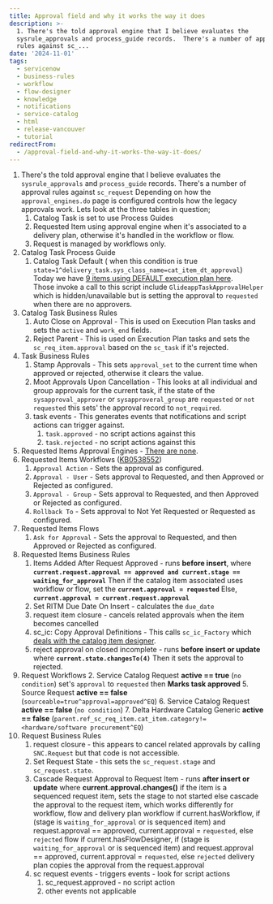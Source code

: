 ```yaml
---
title: Approval field and why it works the way it does
description: >-
  1. There's the told approval engine that I believe evaluates the
  sysrule_approvals and process_guide records.  There's a number of approval
  rules against sc_...
date: '2024-11-01'
tags:
  - servicenow
  - business-rules
  - workflow
  - flow-designer
  - knowledge
  - notifications
  - service-catalog
  - html
  - release-vancouver
  - tutorial
redirectFrom:
  - /approval-field-and-why-it-works-the-way-it-does/
---
```


1. There's the told approval engine that I believe evaluates the `sysrule_approvals` and `process_guide` records.  There's a number of approval rules against `sc_request`
	Depending on how the `approval_engines.do` page is configured controls how the legacy approvals work.  Lets look at the three tables in question;
	1. Catalog Task is set to use Process Guides
	2. Requested Item using approval engine when it's associated to a delivery plan, otherwise it's handled in the workflow or flow.
	3. Request is managed by workflows only.
1. Catalog Task Process Guide
	1. Catalog Task Default ( when this condition is true `state=1^delivery_task.sys_class_name=cat_item_dt_approval`)
	   Today we have [9 items using DEFAULT execution plan here](https://deltasndev.service-now.com/sc_cat_item_list.do?sysparm_query=type!%3Dbundle%5Esys_class_name!%3Dsc_cat_item_guide%5Etype!%3Dpackage%5Esys_class_name!%3Dsc_cat_item_content%5Epublished_refISEMPTY%5Edelivery_planISNOTEMPTY%5Eactive%3Dtrue%5Esys_class_name!%3Dstd_change_record_producer%5EORsys_class_name%3DNULL%5Esys_class_name!%3Dsc_cat_item_producer%5EORsys_class_name%3DNULL%5Esys_class_name!%3Dsc_cat_item_composite_producer%5EORsys_class_name%3DNULL%5Esys_class_name!%3Dpc_product_cat_item%5EORsys_class_name%3DNULL&sysparm_view=).  
	   Those invoke a call to this script include `GlideappTaskApprovalHelper` which is hidden/unavailable but is setting the approval to `requested` when there are no approvers.
1. Catalog Task Business Rules
	1. Auto Close on Approval - This is used on Execution Plan tasks and sets the `active` and `work_end` fields.
	2. Reject Parent - This is used on Execution Plan tasks and sets the `sc_req_item.approval` based on the `sc_task` if it's rejected.
2. Task Business Rules
	1. Stamp Approvals - This sets `approval_set` to the current time when approved or rejected, otherwise it clears the value.
	2. Moot Approvals Upon Cancellation - This looks at all individual and group approvals for the current task, if the state of the `sysapproval_approver` or `sysapproveral_group` are `requested` or `not requested` this sets' the approval record to `not_required`.
	3. task events - This generates events that notifications and script actions can trigger against.
		1. `task.approved` - no script actions against this
		2. `task.rejected` - no script actions against this
3. Requested Items Approval Engines - [There are none](https://deltasndev.service-now.com/sysrule_approvals_list.do?sysparm_query=active%3Dtrue%5Etable%3Dsc_req_item&sysparm_view=).
4. Requested Items Workflows ([KB0538552](https://support.servicenow.com/kb?id=kb_article_view&sysparm_article=KB0538552))
	1. `Approval Action` - Sets the approval as configured.
	2. `Approval - User` - Sets approval to Requested, and then Approved or Rejected as configured.
	3. `Approval - Group` - Sets approval to Requested, and then Approved or Rejected as configured.
	4. `Rollback To` - Sets approval to Not Yet Requested or Requested as configured.
6. Requested Items Flows
	1. `Ask for Approval` - Sets the approval to Requested, and then Approved or Rejected as configured.
7. Requested Items Business Rules
	1. Items Added After Request Approved - runs **before insert**, where **`current.request.approval == approved and current.stage == waiting_for_approval`**
	   Then if the catalog item associated uses workflow or flow, set the **`current.approval = requested`**
	   Else, **`current.approval = current.request.approval`**
	1. Set RITM Due Date On Insert - calculates the `due_date`
	2. request item closure - cancels related approvals when the item becomes cancelled
	3. sc_ic: Copy Approval Definitions - This calls `sc_ic_Factory` which [deals with the catalog item designer](https://docs.servicenow.com/bundle/vancouver-servicenow-platform/page/product/service-catalog-management/reference/r_InstalledWithCatalogItemDesigner.html).
	4. reject approval on closed incomplete - runs **before insert or update** where **`current.state.changesTo(4)`**
	   Then it sets the approval to rejected.
1. Request Workflows
	2. Service Catalog Request **active == true** (`no condition`) set's `approval` to `requested` then **Marks task approved**
	5. Source Request **active == false** (`sourceable=true^approval=approved^EQ`)
	6. Service Catalog Request **active == false** (`no condition`)
	7. Delta Hardware Catalog Generic **active == false**  (`parent.ref_sc_req_item.cat_item.category!=<hardware/software procurement^EQ`)
2. Request Business Rules
	1. request closure - this appears to cancel related approvals by calling `SNC.Request` but that code is not accessible.
	2. Set Request State - this sets the `sc_request.stage` and `sc_request.state`.
	3. Cascade Request Approval to Request Item - runs **after insert or update** where **current.approval.changes()**
		 if the item is a sequenced request item, sets the stage to not started
		 else cascade the approval to the request item, which works differently for workflow, flow and delivery plan
			 workflow if current.hasWorkflow, if (stage is `waiting_for_approval` or is sequenced item) and request.approval == approved, current.approval = `requested`, else `rejected`
			 flow if current.hasFlowDesigner, if (stage is `waiting_for_approval` or is sequenced item) and request.approval == approved, current.approval = `requested`, else `rejected`
			 delivery plan copies the approval from the request.approval		 
	1. sc request events - triggers events - look for script actions
		1. sc_request.approved - no script action
		2. other events not applicable